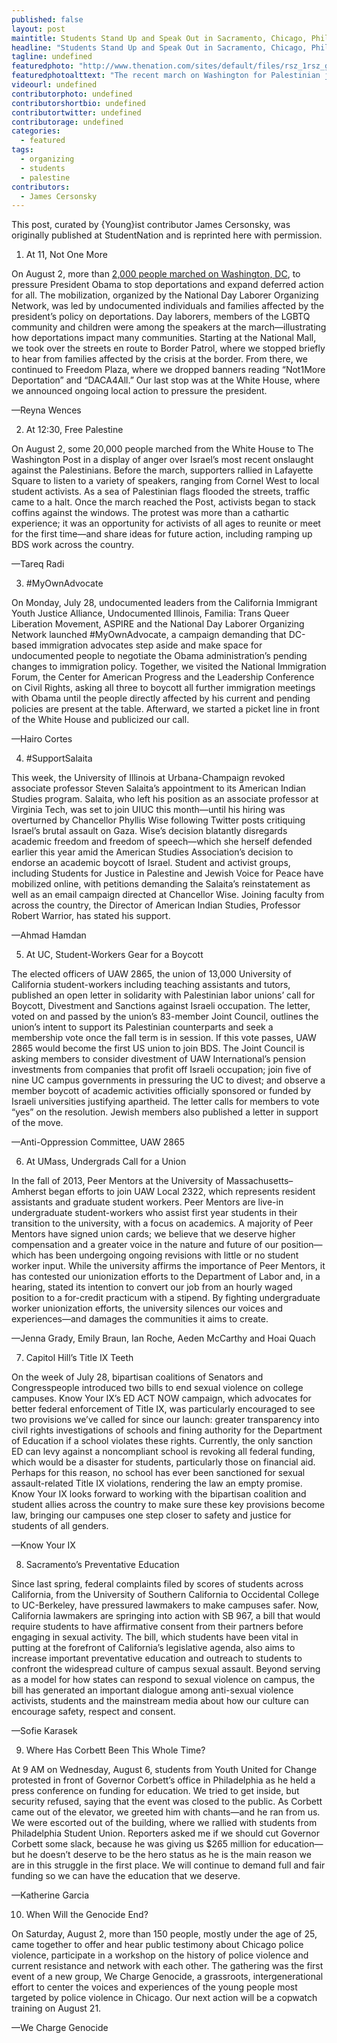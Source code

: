```yaml
---
published: false
layout: post
maintitle: Students Stand Up and Speak Out in Sacramento, Chicago, Philadelphia and Washington, DC - {Young}ist"
headline: "Students Stand Up and Speak Out in Sacramento, Chicago, Philadelphia and Washington, DC"
tagline: undefined
featuredphoto: "http://www.thenation.com/sites/default/files/rsz_1rsz_gaza_protest_2_1.jpg"
featuredphotoalttext: "The recent march on Washington for Palestinian justice. (Photo: WJLA)"
videourl: undefined
contributorphoto: undefined
contributorshortbio: undefined
contributortwitter: undefined
contributorage: undefined
categories: 
  - featured
tags: 
  - organizing
  - students
  - palestine
contributors: 
  - James Cersonsky
---
```


This post, curated by {Young}ist contributor James Cersonsky, was originally published at StudentNation and is reprinted here with permission.


1. At 11, Not One More

On August 2, more than [2,000 people marched on Washington, DC](http://www.nytimes.com/video/multimedia/100000003036182/whose-streets-our-streets-chant-pro-immigration-advocates-in-dc.html), to pressure President Obama to stop deportations and expand deferred action for all. The mobilization, organized by the National Day Laborer Organizing Network, was led by undocumented individuals and families affected by the president’s policy on deportations. Day laborers, members of the LGBTQ community and children were among the speakers at the march—illustrating how deportations impact many communities. Starting at the National Mall, we took over the streets en route to Border Patrol, where we stopped briefly to hear from families affected by the crisis at the border. From there, we continued to Freedom Plaza, where we dropped banners reading “Not1More Deportation” and “DACA4All.” Our last stop was at the White House, where we announced ongoing local action to pressure the president.

—Reyna Wences


2. At 12:30, Free Palestine

On August 2, some 20,000 people marched from the White House to The Washington Post in a display of anger over Israel’s most recent onslaught against the Palestinians. Before the march, supporters rallied in Lafayette Square to listen to a variety of speakers, ranging from Cornel West to local student activists. As a sea of Palestinian flags flooded the streets, traffic came to a halt. Once the march reached the Post, activists began to stack coffins against the windows. The protest was more than a cathartic experience; it was an opportunity for activists of all ages to reunite or meet for the first time—and share ideas for future action, including ramping up BDS work across the country.

—Tareq Radi


3. #MyOwnAdvocate

On Monday, July 28, undocumented leaders from the California Immigrant Youth Justice Alliance, Undocumented Illinois, Familia: Trans Queer Liberation Movement, ASPIRE and the National Day Laborer Organizing Network launched #MyOwnAdvocate, a campaign demanding that DC-based immigration advocates step aside and make space for undocumented people to negotiate the Obama administration’s pending changes to immigration policy. Together, we visited the National Immigration Forum, the Center for American Progress and the Leadership Conference on Civil Rights, asking all three to boycott all further immigration meetings with Obama until the people directly affected by his current and pending policies are present at the table. Afterward, we started a picket line in front of the White House and publicized our call.

—Hairo Cortes


4. #SupportSalaita

This week, the University of Illinois at Urbana-Champaign revoked associate professor Steven Salaita’s appointment to its American Indian Studies program. Salaita, who left his position as an associate professor at Virginia Tech, was set to join UIUC this month—until his hiring was overturned by Chancellor Phyllis Wise following Twitter posts critiquing Israel’s brutal assault on Gaza. Wise’s decision blatantly disregards academic freedom and freedom of speech—which she herself defended earlier this year amid the American Studies Association’s decision to endorse an academic boycott of Israel. Student and activist groups, including Students for Justice in Palestine and Jewish Voice for Peace have mobilized online, with petitions demanding the Salaita’s reinstatement as well as an email campaign directed at Chancellor Wise. Joining faculty from across the country, the Director of American Indian Studies, Professor Robert Warrior, has stated his support.

—Ahmad Hamdan


5. At UC, Student-Workers Gear for a Boycott

The elected officers of UAW 2865, the union of 13,000 University of California student-workers including teaching assistants and tutors, published an open letter in solidarity with Palestinian labor unions’ call for Boycott, Divestment and Sanctions against Israeli occupation. The letter, voted on and passed by the union’s 83-member Joint Council, outlines the union’s intent to support its Palestinian counterparts and seek a membership vote once the fall term is in session. If this vote passes, UAW 2865 would become the first US union to join BDS. The Joint Council is asking members to consider divestment of UAW International’s pension investments from companies that profit off Israeli occupation; join five of nine UC campus governments in pressuring the UC to divest; and observe a member boycott of academic activities officially sponsored or funded by Israeli universities justifying apartheid. The letter calls for members to vote “yes” on the resolution. Jewish members also published a letter in support of the move.

—Anti-Oppression Committee, UAW 2865

6. At UMass, Undergrads Call for a Union

In the fall of 2013, Peer Mentors at the University of Massachusetts–Amherst began efforts to join UAW Local 2322, which represents resident assistants and graduate student workers. Peer Mentors are live-in undergraduate student-workers who assist first year students in their transition to the university, with a focus on academics. A majority of Peer Mentors have signed union cards; we believe that we deserve higher compensation and a greater voice in the nature and future of our position—which has been undergoing ongoing revisions with little or no student worker input. While the university affirms the importance of Peer Mentors, it has contested our unionization efforts to the Department of Labor and, in a hearing, stated its intention to convert our job from an hourly waged position to a for-credit practicum with a stipend. By fighting undergraduate worker unionization efforts, the university silences our voices and experiences—and damages the communities it aims to create.

—Jenna Grady, Emily Braun, Ian Roche, Aeden McCarthy and Hoai Quach


7. Capitol Hill’s Title IX Teeth

On the week of July 28, bipartisan coalitions of Senators and Congresspeople introduced two bills to end sexual violence on college campuses. Know Your IX’s ED ACT NOW campaign, which advocates for better federal enforcement of Title IX, was particularly encouraged to see two provisions we’ve called for since our launch: greater transparency into civil rights investigations of schools and fining authority for the Department of Education if a school violates these rights. Currently, the only sanction ED can levy against a noncompliant school is revoking all federal funding, which would be a disaster for students, particularly those on financial aid. Perhaps for this reason, no school has ever been sanctioned for sexual assault-related Title IX violations, rendering the law an empty promise. Know Your IX looks forward to working with the bipartisan coalition and student allies across the country to make sure these key provisions become law, bringing our campuses one step closer to safety and justice for students of all genders.

—Know Your IX


8. Sacramento’s Preventative Education

Since last spring, federal complaints filed by scores of students across California, from the University of Southern California to Occidental College to UC-Berkeley, have pressured lawmakers to make campuses safer. Now, California lawmakers are springing into action with SB 967, a bill that would require students to have affirmative consent from their partners before engaging in sexual activity. The bill, which students have been vital in putting at the forefront of California’s legislative agenda, also aims to increase important preventative education and outreach to students to confront the widespread culture of campus sexual assault. Beyond serving as a model for how states can respond to sexual violence on campus, the bill has generated an important dialogue among anti-sexual violence activists, students and the mainstream media about how our culture can encourage safety, respect and consent.

—Sofie Karasek


9. Where Has Corbett Been This Whole Time?

At 9 AM on Wednesday, August 6, students from Youth United for Change protested in front of Governor Corbett’s office in Philadelphia as he held a press conference on funding for education. We tried to get inside, but security refused, saying that the event was closed to the public. As Corbett came out of the elevator, we greeted him with chants—and he ran from us. We were escorted out of the building, where we rallied with students from Philadelphia Student Union. Reporters asked me if we should cut Governor Corbett some slack, because he was giving us $265 million for education—but he doesn’t deserve to be the hero status as he is the main reason we are in this struggle in the first place. We will continue to demand full and fair funding so we can have the education that we deserve.

—Katherine Garcia


10. When Will the Genocide End?

On Saturday, August 2, more than 150 people, mostly under the age of 25, came together to offer and hear public testimony about Chicago police violence, participate in a workshop on the history of police violence and current resistance and network with each other. The gathering was the first event of a new group, We Charge Genocide, a grassroots, intergenerational effort to center the voices and experiences of the young people most targeted by police violence in Chicago. Our next action will be a copwatch training on August 21.

—We Charge Genocide
